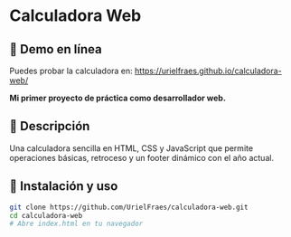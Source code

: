 # Calculadora Web

## 🚀 Demo en línea
Puedes probar la calculadora en:
https://urielfraes.github.io/calculadora-web/

**Mi primer proyecto de práctica como desarrollador web.**

## 🚀 Descripción
Una calculadora sencilla en HTML, CSS y JavaScript que permite operaciones básicas, retroceso y un footer dinámico con el año actual.

## 🔧 Instalación y uso

```bash
git clone https://github.com/UrielFraes/calculadora-web.git
cd calculadora-web
# Abre index.html en tu navegador
